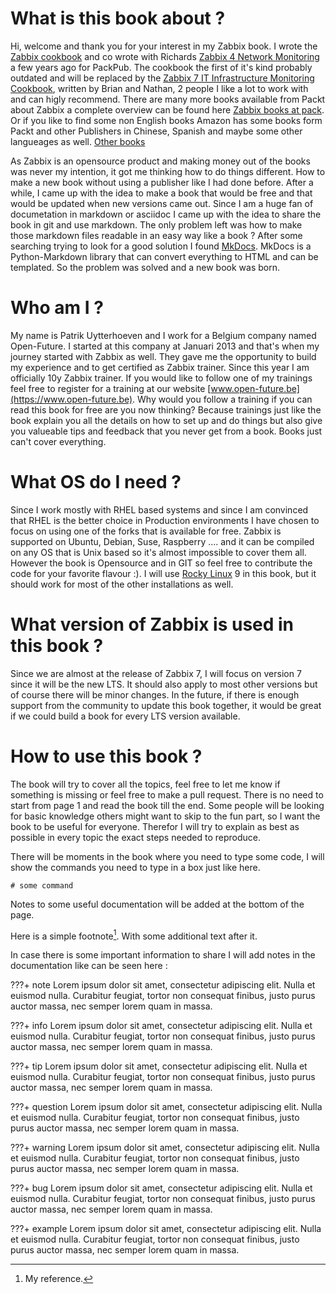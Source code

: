 # What is this book about ?

Hi, welcome and thank you for your interest in my Zabbix book. I wrote the [Zabbix cookbook](https://www.packtpub.com/product/zabbix-cookbook/9781784397586) and co wrote with Richards [Zabbix 4 Network Monitoring](https://www.packtpub.com/product/zabbix-4-network-monitoring-third-edition/9781789340266) a few years ago for PackPub. The cookbook the first of it's kind probably outdated and will be replaced by the [Zabbix 7 IT Infrastructure Monitoring Cookbook](https://www.packtpub.com/product/zabbix-7-it-infrastructure-monitoring-cookbook-third-edition/9781801078320), written by Brian and Nathan, 2 people I like a lot to work with and can higly recommend. There are many more books available from Packt about Zabbix a complete overview can be found here [Zabbix books at pack](https://www.packtpub.com/search?query=zabbix). Or if you like to find some non English books Amazon has some books form Packt and other Publishers in Chinese, Spanish and maybe some other langueages as well. [Other books](https://www.amazon.com/s?k=zabbix&crid=3G0JRTVTKS7YU&sprefix=zabbix+%2Caps%2C167&ref=nb_sb_noss_2)

As Zabbix is an opensource product and making money out of the books was never my intention, it got me thinking how to do things different.
How to make a new book without using a publisher like I had done before.
After a while, I came up with the idea to make a book that would be free and that would be updated when new versions came out.
Since I am a huge fan of documetation in markdown or asciidoc I came up with the idea to share the book in git and use markdown.
The only problem left was how to make those markdown files readable in an easy way like a book ? After some searching trying to look for a good solution I found [MkDocs](https://www.mkdocs.org). MkDocs is a Python-Markdown library that can convert everything to HTML and can be templated. So the problem was solved and a new book was born.


# Who am I ?

My name is Patrik Uytterhoeven and I work for a Belgium company named Open-Future. I started at this company at Januari 2013 and that's
when my journey started with Zabbix as well. They gave me the opportunity to build my experience and to get certified as Zabbix trainer.
Since this year I am officially 10y Zabbix trainer. If you would like to follow one of my trainings feel free to register for a training at our website [www.open-future.be](https://www.open-future.be). Why would you follow a training if you can read this book for free are you now thinking? Because trainings just like the book explain you all the details on how to set up and do things but also give you valueable tips and feedback that you never get from a book. Books just can't cover everything.


# What OS do I need ?

Since I work mostly with RHEL based systems and since I am convinced that RHEL is the better choice in Production environments I have chosen to focus on using one of the forks that is available for free. Zabbix is supported on Ubuntu, Debian, Suse, Raspberry .... and it can be compiled on any OS that is Unix based so it's almost impossible to cover them all. However the book is Opensource and in GIT so feel free to contribute the code for your favorite flavour :). I will use [Rocky Linux](https://rockylinux.org/) 9 in this book, but it should work for most of the other installations as well.

# What version of Zabbix is used in this book ?

Since we are almost at the release of Zabbix 7, I will focus on version 7 since it will be the new LTS. It should also apply to most other versions but of course there will be minor changes. In the future, if there is enough support from the community to update this book together, it would be great if we could build a book for every LTS version available.


# How to use this book ?

The book will try to cover all the topics, feel free to let me know if something is missing or feel free to make a pull request. 
There is no need to start from page 1 and read the book till the end. Some people will be looking for basic knowledge others might want to skip to the fun part, so I want the book to be useful for everyone. Therefor I will try to explain as best as possible in every topic the exact steps needed to reproduce.
 
There will be moments in the book where you need to type some code, I will show the commands you need to type in a box just like here.

```
# some command 
```

Notes to some useful documentation will be added at the bottom of the page.


Here is a simple footnote[^1]. With some additional text after it.

[^1]: My reference.


In case there is some important information to share I will add notes in the documentation like can be seen here :

???+ note
    Lorem ipsum dolor sit amet, consectetur adipiscing elit. Nulla et euismod nulla. Curabitur feugiat, tortor non consequat finibus, justo purus auctor massa, nec semper lorem quam in massa.

???+ info
    Lorem ipsum dolor sit amet, consectetur adipiscing elit. Nulla et euismod nulla. Curabitur feugiat, tortor non consequat finibus, justo purus auctor massa, nec semper lorem quam in massa.

???+ tip
    Lorem ipsum dolor sit amet, consectetur adipiscing elit. Nulla et euismod nulla. Curabitur feugiat, tortor non consequat finibus, justo purus auctor massa, nec semper lorem quam in massa.

???+ question
    Lorem ipsum dolor sit amet, consectetur adipiscing elit. Nulla et euismod nulla. Curabitur feugiat, tortor non consequat finibus, justo purus auctor massa, nec semper lorem quam in massa.

???+ warning
    Lorem ipsum dolor sit amet, consectetur adipiscing elit. Nulla et euismod nulla. Curabitur feugiat, tortor non consequat finibus, justo purus auctor massa, nec semper lorem quam in massa.

???+ bug
    Lorem ipsum dolor sit amet, consectetur adipiscing elit. Nulla et euismod nulla. Curabitur feugiat, tortor non consequat finibus, justo purus auctor massa, nec semper lorem quam in massa.

???+ example
    Lorem ipsum dolor sit amet, consectetur adipiscing elit. Nulla et euismod nulla. Curabitur feugiat, tortor non consequat finibus, justo purus auctor massa, nec semper lorem quam in massa.


